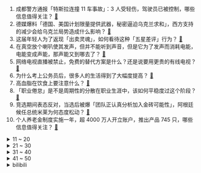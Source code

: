 1. 成都警方通报「特斯拉连撞 11 车事故」：3 人受轻伤，驾驶员已被控制，哪些信息值得关注？ [:link:](https://www.zhihu.com/question/631988761)
2. 德媒爆料「德国、美国计划限量提供武器，秘密逼迫乌克兰求和」，西方支持的减少会给乌克兰局势造成什么影响？ [:link:](https://www.zhihu.com/question/631990729)
3. 这届年轻人为了返现「出卖灵魂」，如何看待这种「五星差评」行为？ [:link:](https://www.zhihu.com/question/632004679)
4. 在真空放个喇叭使其发声，但并不能听到声音，但是它为了发声而消耗电能，电能变成声能，那声能又到哪去了？ [:link:](https://www.zhihu.com/question/382744544)
5. 网络电视直播被禁止，免费的替代方案是什么？还是说要用更贵的有线电视？ [:link:](https://www.zhihu.com/question/631287067)
6. 为什么考上公务员后，很多人的生活得到了大幅度提高？ [:link:](https://www.zhihu.com/question/630492344)
7. 高血脂在饮食上要注意什么？ [:link:](https://www.zhihu.com/question/280531174)
8. 「职业倦怠」是不是周期性的分散在职业生涯中，该如何平稳度过这个阶段？ [:link:](https://www.zhihu.com/question/631105342)
9. 竞选期间表态反对，当选后被爆「团队正认真分析加入金砖可能性」，阿根廷候任总统米莱为何态度松动？ [:link:](https://www.zhihu.com/question/631997602)
10. 个人养老金制度实施一年，超 4000 万人开立账户，推出产品 745 只，哪些信息值得关注？ [:link:](https://www.zhihu.com/question/631993433)
<details>
<summary>11 ~ 20</summary>

11. 《红警》中坦克的一字长蛇阵是不好的队形，这是什么原因，那么坦克好的队形是什么，如何进行队形优化呢？ [:link:](https://www.zhihu.com/question/626627353)
12. 如何看待 2022 年度复旦医院排行榜？有何亮点和值得思考的地方？哪些进步/退步最大原因是什么？ [:link:](https://www.zhihu.com/question/631906234)
13. 你怎么看黄渤和周迅的新电影《涉过愤怒的海》？ [:link:](https://www.zhihu.com/question/631104594)
14. 如何证明e³＞20? [:link:](https://www.zhihu.com/question/613154710)
15. 乌克兰首次承认「冲突早就能结束，但西方让我们继续打」，透露出了什么信息？ [:link:](https://www.zhihu.com/question/631978591)
16. 经常请一小领导吃饭，领导升官后请客唯独不叫我，是我的原因吗？ [:link:](https://www.zhihu.com/question/630214406)
17. 网络作者为什么不能被别人知道真实身份？ [:link:](https://www.zhihu.com/question/630423705)
18. 吴秀波及名下公司被强执 4.66 亿，哪些信息值得关注？ [:link:](https://www.zhihu.com/question/631647773)
19. 各位MBTI，你们是怎么填写这张图的？ [:link:](https://www.zhihu.com/question/631162778)
20. 偏安江南的王朝为什么必须守住淮河？ [:link:](https://www.zhihu.com/question/572288311)
</details>
<details>
<summary>21 ~ 30</summary>

21. 非洲人为什么不打井？ [:link:](https://www.zhihu.com/question/263961507)
22. 可以分享一下你最喜欢的伤感诗词吗？ [:link:](https://www.zhihu.com/question/576573812)
23. 有没有适合3-6岁孩子看的绘本？ [:link:](https://www.zhihu.com/question/39726763)
24. 依赖注入 和 new 一个实例有什么区别吗？ [:link:](https://www.zhihu.com/question/425602814)
25. 职场新人如何消化工作带来的压力与委屈，正确面对批评与指责？ [:link:](https://www.zhihu.com/question/631163967)
26. 有什么好方法可以瞬间赶走上班的疲惫感吗？ [:link:](https://www.zhihu.com/question/629449049)
27. 我国拟选择 50 个左右城市开展城市社区嵌入式服务设施建设工程试点，有哪些信息值得关注？ [:link:](https://www.zhihu.com/question/632010435)
28. 历史上，最让你感动的一句话是什么？ [:link:](https://www.zhihu.com/question/627976221)
29. 2023年，有哪些高性能轻薄本推荐? [:link:](https://www.zhihu.com/question/631993062)
30. 公务员考试行测上 75 分真的很难吗？ [:link:](https://www.zhihu.com/question/610809067)
</details>
<details>
<summary>31 ~ 40</summary>

31. 如何评价《一人之下》漫画番外《锈铁》第47话? [:link:](https://www.zhihu.com/question/631950297)
32. 可可价格一度飙升至每吨 2.9 万元，创 45 年新高，发生了什么？ [:link:](https://www.zhihu.com/question/631979275)
33. 看到一汽-大众新能源汽车 ID.7 的价格有点心动了，大家觉得这台车怎么样？ [:link:](https://www.zhihu.com/question/631999867)
34. 23-24 赛季 NBA独行侠 88:107 快船，如何评价这场比赛？ [:link:](https://www.zhihu.com/question/631983821)
35. 如果家里很穷，在学校读书也很孤独，很迷茫，那要该怎么做？ [:link:](https://www.zhihu.com/question/631983081)
36. MMORPG游戏为何失去玩家？曾经的MMO玩家们为何放弃MMO？新生代游戏玩家为何不愿意接触MMO？ [:link:](https://www.zhihu.com/question/630290805)
37. 中外建筑设计的技术差距主要在哪里? [:link:](https://www.zhihu.com/question/614078984)
38. 加沙地带停火协议正式生效，这意味着什么？持久和平的可能性有多大？ [:link:](https://www.zhihu.com/question/631455760)
39. 2024 国考笔试开考，报名人数首破 300 万，平均 77 人争 1 岗，你有哪些祝福送给本届考生？ [:link:](https://www.zhihu.com/question/631696474)
40. 如何评价 2024 国考申论的难度？你考得怎么样？ [:link:](https://www.zhihu.com/question/631977580)
</details>
<details>
<summary>41 ~ 50</summary>

41. 怎么看待北航 2023 年两院院士增补人数达到 5 人？ [:link:](https://www.zhihu.com/question/631339435)
42. 《全职猎人》中，酷拉皮卡最后的命运是什么？ [:link:](https://www.zhihu.com/question/406961424)
43. 马来西亚总理表示「12 月起对中国游客实施 30 天免签入境措施」，如何看待这一举措？ [:link:](https://www.zhihu.com/question/632014933)
44. 长安汽车拟投资华为新设公司，打造汽车行业智能化开放平台，哪些信息值得关注？ [:link:](https://www.zhihu.com/question/632014930)
45. 如何评价OPGG上显示的TES.MING？ [:link:](https://www.zhihu.com/question/631986325)
46. 市直事业编和普通选调生该选哪个? [:link:](https://www.zhihu.com/question/625578561)
47. 2023年有哪些高性能轻薄本值得入手？ [:link:](https://www.zhihu.com/question/631993218)
48. 年龄大了，依然有作家梦是不是太痴心妄想了？ [:link:](https://www.zhihu.com/question/628791532)
49. 交易成熟以后你觉得还需要运气吗？ [:link:](https://www.zhihu.com/question/514792904)
50. 稻妻的雷龙在哪？ [:link:](https://www.zhihu.com/question/595740695)
</details><details>
<summary>bilibili</summary>

</details>